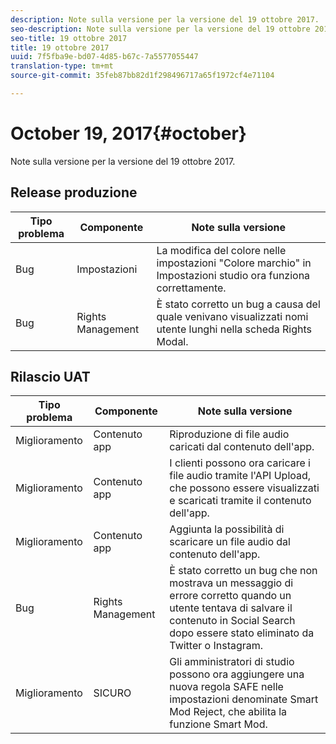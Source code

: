 ```yaml
---
description: Note sulla versione per la versione del 19 ottobre 2017.
seo-description: Note sulla versione per la versione del 19 ottobre 2017.
seo-title: 19 ottobre 2017
title: 19 ottobre 2017
uuid: 7f5fba9e-bd07-4d85-b67c-7a5577055447
translation-type: tm+mt
source-git-commit: 35feb87bb82d1f298496717a65f1972cf4e71104

---
```



# October 19, 2017{#october}

Note sulla versione per la versione del 19 ottobre 2017.

## Release produzione

| **Tipo problema** | **Componente** | **Note sulla versione** |
|---|---|---|
| Bug | Impostazioni | La modifica del colore nelle impostazioni "Colore marchio" in Impostazioni studio ora funziona correttamente. |
| Bug | Rights Management | È stato corretto un bug a causa del quale venivano visualizzati nomi utente lunghi nella scheda Rights Modal. |

## Rilascio UAT

| **Tipo problema** | **Componente** | **Note sulla versione** |
|---|---|---|
| Miglioramento | Contenuto app | Riproduzione di file audio caricati dal contenuto dell'app. |
| Miglioramento | Contenuto app | I clienti possono ora caricare i file audio tramite l'API Upload, che possono essere visualizzati e scaricati tramite il contenuto dell'app. |
| Miglioramento | Contenuto app | Aggiunta la possibilità di scaricare un file audio dal contenuto dell'app. |
| Bug | Rights Management | È stato corretto un bug che non mostrava un messaggio di errore corretto quando un utente tentava di salvare il contenuto in Social Search dopo essere stato eliminato da Twitter o Instagram. |
| Miglioramento | SICURO | Gli amministratori di studio possono ora aggiungere una nuova regola SAFE nelle impostazioni denominate Smart Mod Reject, che abilita la funzione Smart Mod. |

